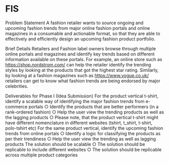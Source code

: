 # FIS
Problem Statement
A fashion retailer wants to source ongoing and upcoming fashion trends from major online fashion portals and online magazines in a consumable and actionable format, so that they are able to effectively and efficiently design an upcoming fashion product portfolio.

Brief Details
Retailers and Fashion label owners browse through multiple online portals and magazines and identify key trends based on different information available on these portals. For example, an online store such as ​ https://shop.nordstrom.com/​ can help the retailer identify the trending styles by looking at the products that got the highest star rating. Similarly, by looking at a fashion
magazines such as https://www.vogue.co.uk/​ retailers can get to know what fashion trends are being endorsed by major celebrities.

Deliverables for Phase I​ (Idea Submission)
For the product vertical t-shirt, identify a scalable way of identifying the major fashion trends from e-commerce portals
○ Identify the products that are better performers (in a rank-ordered fashion)
○ Help the user view the trending products as well as the lagging products
○ Please note, that the product vertical t-shirt might have different nomenclature in different websites (tshirt, t_shirt, t-shirt, polo-tshirt etc)
For the same product vertical, identify the upcoming fashion trends from online portals
○ Identify a logic for classifying the products as per their trendiness
○ Help the user view the trending as well as lagging products
The solution should be scalable
○ The solution should be replicable to include different websites
○ The solution should be replicable across multiple product categories
